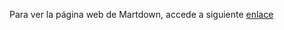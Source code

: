 Para ver la página web de Martdown, accede a siguiente [enlace](https://d13g053.github.io/Pagina-Web-de-Martdown/)
